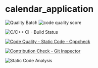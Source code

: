 # calendar_application

![Quality Batch](https://www.code-inspector.com/project/24935/status/svg)
![code quality score](https://www.code-inspector.com/project/24935/score/svg)

![C/C++ CI - Build Status](https://github.com/kushwahaanshika/Mini_project/actions/workflows/main.yml/badge.svg)


[![Code Quality - Static Code - Cppcheck](https://github.com/kushwahaanshika/Mini_project/actions/workflows/cpp_check.yml/badge.svg)](https://github.com/Purva112/Demo/actions/workflows/cpp_check.yml)

[![Contribution Check - Git Inspector](https://github.com/kushwahaanshika/Mini_project/actions/workflows/git-inspector.yml/badge.svg)](https://github.com/Purva112/Demo/actions/workflows/git-inspector.yml)

![Static Code Analysis](https://github.com/kushwahaanshika/Mini_project/actions/workflows/static-code.yml/badge.svg)
 

